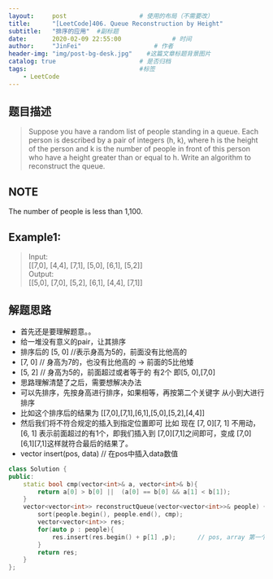 ```yaml
---
layout:     post                    # 使用的布局（不需要改） 
title:      "[LeetCode]406. Queue Reconstruction by Height"               # 标题  
subtitle:   "排序的应用"  #副标题 
date:       2020-02-09 22:55:00              # 时间 
author:     "JinFei"                    # 作者 
header-img: "img/post-bg-desk.jpg"    #这篇文章标题背景图片 
catalog: true                       # 是否归档 
tags:                               #标签     
    - LeetCode 
---
```


## 题目描述
> Suppose you have a random list of people standing in a queue. Each person is described by a pair of integers (h, k), where h is the height of the person and k is the number of people in front of this person who have a height greater than or equal to h. Write an algorithm to reconstruct the queue. <br>

## NOTE
The number of people is less than 1,100.

## Example1:
 
> Input: <br>
[[7,0], [4,4], [7,1], [5,0], [6,1], [5,2]] <br>
Output: <br>
[[5,0], [7,0], [5,2], [6,1], [4,4], [7,1]] <br>


    
## 解题思路

- 首先还是要理解题意。。
- 给一堆没有意义的pair，让其排序
- 排序后的 [5, 0]   //表示身高为5的，前面没有比他高的
- [7, 0] // 身高为7的，也没有比他高的 -> 前面的5比他矮
- [5, 2] // 身高为5的，前面超过或者等于的 有2个 即[5, 0],[7,0]
- 思路理解清楚了之后，需要想解决办法
- 可以先排序，先按身高进行排序，如果相等，再按第二个关键字 从小到大进行排序
- 比如这个排序后的结果为 [[7,0],[7,1],[6,1],[5,0],[5,2],[4,4]]
- 然后我们将不符合规定的插入到指定位置即可 比如 现在 [7, 0][7, 1] 不用动，[6, 1] 表示前面超过的有1个，即我们插入到 [7,0][7,1]之间即可，变成 [7,0][6,1][7,1]这样就符合最后的结果了。
- vector insert(pos, data) // 在pos中插入data数值

```C++
class Solution {
public:
    static bool cmp(vector<int>& a, vector<int>& b){
        return a[0] > b[0] ||  (a[0] == b[0] && a[1] < b[1]);
    }
    vector<vector<int>> reconstructQueue(vector<vector<int>>& people) {
        sort(people.begin(), people.end(), cmp);
        vector<vector<int>> res;
        for(auto p : people){
            res.insert(res.begin() + p[1] ,p);      // pos, array 第一个参数为插入的位置，第二个为具体的数值
        }
        return res;
    }
};
```

